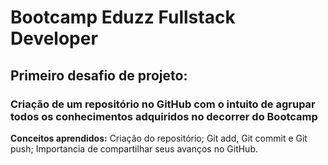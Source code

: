 # Bootcamp Eduzz Fullstack Developer

## Primeiro desafio de projeto: 

### Criação de um repositório no GitHub com o intuito de agrupar todos os conhecimentos adquiridos no decorrer do Bootcamp
**Conceitos aprendidos:** Criação do repositório; Git add, Git commit e Git push; Importancia de compartilhar seus avanços no GitHub. 

